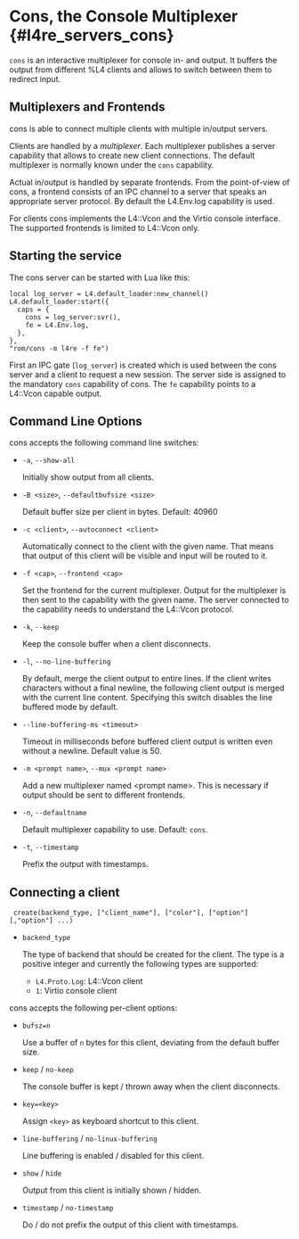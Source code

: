 # Cons, the Console Multiplexer {#l4re_servers_cons}

`cons` is an interactive multiplexer for console in- and output. It buffers the
output from different %L4 clients and allows to switch between them to redirect
input.

## Multiplexers and Frontends

cons is able to connect multiple clients with multiple in/output
servers.

Clients are handled by a _multiplexer_. Each multiplexer publishes
a server capability that allows to create new client connections. The
default multiplexer is normally known under the `cons` capability.

Actual in/output is handled by separate frontends. From the
point-of-view of cons, a frontend consists of an IPC channel to
a server that speaks an appropriate server protocol. By default
the L4.Env.log capability is used.

For clients cons implements the L4::Vcon and the Virtio console interface.
The supported frontends is limited to L4::Vcon only.

## Starting the service

The cons server can be started with Lua like this:

    local log_server = L4.default_loader:new_channel()
    L4.default_loader:start({
      caps = {
        cons = log_server:svr(),
        fe = L4.Env.log,
      },
    },
    "rom/cons -m l4re -f fe")

First an IPC gate (`log_server`) is created which is used between the cons
server and a client to request a new session. The server side is assigned to the
mandatory `cons` capability of cons. The `fe` capability points to a L4::Vcon
capable output.

## Command Line Options

cons accepts the following command line switches:

* `-a`, `--show-all`

  Initially show output from all clients.

* `-B <size>`, `--defaultbufsize <size>`

  Default buffer size per client in bytes. Default: 40960

* `-c <client>`, `--autoconnect <client>`

  Automatically connect to the client with the given name.
  That means that output of this client will be visible and
  input will be routed to it.

* `-f <cap>`, `--frontend <cap>`

  Set the frontend for the current multiplexer. Output for the multiplexer
  is then sent to the capability with the given name. The server connected
  to the capability needs to understand the L4::Vcon protocol.

* `-k`, `--keep`

  Keep the console buffer when a client disconnects.

* `-l`, `--no-line-buffering`

  By default, merge the client output to entire lines. If the client writes
  characters without a final newline, the following client output is merged
  with the current line content. Specifying this switch disables the line
  buffered mode by default.

* `--line-buffering-ms <timeout>`

  Timeout in milliseconds before buffered client output is written even
  without a newline. Default value is 50.

* `-m <prompt name>`, `--mux <prompt name>`

  Add a new multiplexer named \<prompt name\>. This is necessary if output
  should be sent to different frontends.

* `-n`, `--defaultname`

  Default multiplexer capability to use. Default: `cons`.

* `-t`, `--timestamp`

  Prefix the output with timestamps.

## Connecting a client

     create(backend_type, ["client_name"], ["color"], ["option"] [,"option"] ...)

* `backend_type`

   The type of backend that should be created for the client. The type is a
   positive integer and currently the following types are supported:
   * `L4.Proto.Log`: L4::Vcon client
   * `1`: Virtio console client

cons accepts the following per-client options:

* `bufsz=n`

  Use a buffer of `n` bytes for this client, deviating from the default
  buffer size.

* `keep` / `no-keep`

  The console buffer is kept / thrown away when the client disconnects.

* `key=<key>`

  Assign `<key>` as keyboard shortcut to this client.

* `line-buffering` / `no-linux-buffering`

  Line buffering is enabled / disabled for this client.

* `show` / `hide`

  Output from this client is initially shown / hidden.

* `timestamp` / `no-timestamp`

  Do / do not prefix the output of this client with timestamps.
